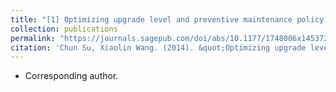 ```yaml
---
title: "[1] Optimizing upgrade level and preventive maintenance policy for second-hand products sold with warranty"
collection: publications
permalink: "https://journals.sagepub.com/doi/abs/10.1177/1748006x14537250"
citation: 'Chun Su, Xiaolin Wang. (2014). &quot;Optimizing upgrade level and preventive maintenance policy for second-hand products sold with warranty.&quot; <i>Journal of Risk and Reliability</i>. 228(5), 518-528.'
---
```


* Corresponding author.
